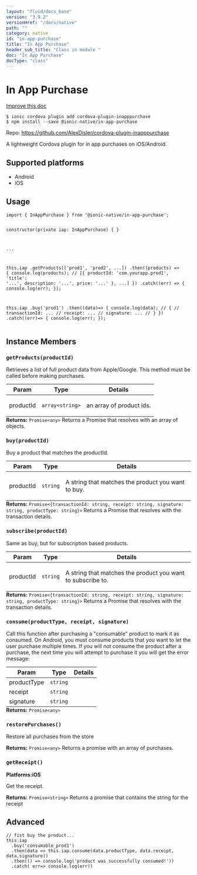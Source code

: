 ```yaml
---
layout: "fluid/docs_base"
version: "3.9.2"
versionHref: "/docs/native"
path: ""
category: native
id: "in-app-purchase"
title: "In App Purchase"
header_sub_title: "Class in module "
doc: "In App Purchase"
docType: "class"
---
```


<h1 class="api-title">In App Purchase</h1>

<a class="improve-v2-docs" href="http://github.com/driftyco/ionic-native/edit/master/src/@ionic-native/plugins/in-app-purchase/index.ts#L1">
  Improve this doc
</a>






<pre><code class="nohighlight">$ ionic cordova plugin add cordova-plugin-inapppurchase
$ npm install --save @ionic-native/in-app-purchase
</code></pre>
<p>Repo:
  <a href="https://github.com/AlexDisler/cordova-plugin-inapppurchase">
    https://github.com/AlexDisler/cordova-plugin-inapppurchase
  </a>
</p>


<p>A lightweight Cordova plugin for in app purchases on iOS/Android.</p>




<h2>Supported platforms</h2>
<ul>
  <li>Android</li><li>iOS</li>
</ul>






<h2>Usage</h2>
<pre><code class="lang-typescript">import { InAppPurchase } from &#39;@ionic-native/in-app-purchase&#39;;

constructor(private iap: InAppPurchase) { }

...

this.iap
 .getProducts([&#39;prod1&#39;, &#39;prod2&#39;, ...])
 .then((products) =&gt; {
   console.log(products);
    //  [{ productId: &#39;com.yourapp.prod1&#39;, &#39;title&#39;: &#39;...&#39;, description: &#39;...&#39;, price: &#39;...&#39; }, ...]
 })
 .catch((err) =&gt; {
   console.log(err);
 });


this.iap
  .buy(&#39;prod1&#39;)
  .then((data)=&gt; {
    console.log(data);
    // {
    //   transactionId: ...
    //   receipt: ...
    //   signature: ...
    // }
  })
  .catch((err)=&gt; {
    console.log(err);
  });
</code></pre>








<h2>Instance Members</h2>
<h3><a class="anchor" name="getProducts" href="#getProducts"></a><code>getProducts(productId)</code></h3>




Retrieves a list of full product data from Apple/Google. This method must be called before making purchases.
<table class="table param-table" style="margin:0;">
  <thead>
  <tr>
    <th>Param</th>
    <th>Type</th>
    <th>Details</th>
  </tr>
  </thead>
  <tbody>
  <tr>
    <td>
      productId</td>
    <td>
      <code>array&lt;string&gt;</code>
    </td>
    <td>
      <p>an array of product ids.</p>
</td>
  </tr>
  </tbody>
</table>

<div class="return-value" markdown="1">
  <i class="icon ion-arrow-return-left"></i>
  <b>Returns:</b> <code>Promise&lt;any&gt;</code> Returns a Promise that resolves with an array of objects.
</div><h3><a class="anchor" name="buy" href="#buy"></a><code>buy(productId)</code></h3>




Buy a product that matches the productId.
<table class="table param-table" style="margin:0;">
  <thead>
  <tr>
    <th>Param</th>
    <th>Type</th>
    <th>Details</th>
  </tr>
  </thead>
  <tbody>
  <tr>
    <td>
      productId</td>
    <td>
      <code>string</code>
    </td>
    <td>
      <p>A string that matches the product you want to buy.</p>
</td>
  </tr>
  </tbody>
</table>

<div class="return-value" markdown="1">
  <i class="icon ion-arrow-return-left"></i>
  <b>Returns:</b> <code>Promise&lt;{transactionId: string, receipt: string, signature: string, productType: string}&gt;</code> Returns a Promise that resolves with the transaction details.
</div><h3><a class="anchor" name="subscribe" href="#subscribe"></a><code>subscribe(productId)</code></h3>




Same as buy, but for subscription based products.
<table class="table param-table" style="margin:0;">
  <thead>
  <tr>
    <th>Param</th>
    <th>Type</th>
    <th>Details</th>
  </tr>
  </thead>
  <tbody>
  <tr>
    <td>
      productId</td>
    <td>
      <code>string</code>
    </td>
    <td>
      <p>A string that matches the product you want to subscribe to.</p>
</td>
  </tr>
  </tbody>
</table>

<div class="return-value" markdown="1">
  <i class="icon ion-arrow-return-left"></i>
  <b>Returns:</b> <code>Promise&lt;{transactionId: string, receipt: string, signature: string, productType: string}&gt;</code> Returns a Promise that resolves with the transaction details.
</div><h3><a class="anchor" name="consume" href="#consume"></a><code>consume(productType,&nbsp;receipt,&nbsp;signature)</code></h3>




Call this function after purchasing a "consumable" product to mark it as consumed. On Android, you must consume products that you want to let the user purchase multiple times. If you will not consume the product after a purchase, the next time you will attempt to purchase it you will get the error message:
<table class="table param-table" style="margin:0;">
  <thead>
  <tr>
    <th>Param</th>
    <th>Type</th>
    <th>Details</th>
  </tr>
  </thead>
  <tbody>
  <tr>
    <td>
      productType</td>
    <td>
      <code>string</code>
    </td>
    <td>
      </td>
  </tr>
  
  <tr>
    <td>
      receipt</td>
    <td>
      <code>string</code>
    </td>
    <td>
      </td>
  </tr>
  
  <tr>
    <td>
      signature</td>
    <td>
      <code>string</code>
    </td>
    <td>
      </td>
  </tr>
  </tbody>
</table>

<div class="return-value" markdown="1">
  <i class="icon ion-arrow-return-left"></i>
  <b>Returns:</b> <code>Promise&lt;any&gt;</code> 
</div><h3><a class="anchor" name="restorePurchases" href="#restorePurchases"></a><code>restorePurchases()</code></h3>




Restore all purchases from the store


<div class="return-value" markdown="1">
  <i class="icon ion-arrow-return-left"></i>
  <b>Returns:</b> <code>Promise&lt;any&gt;</code> Returns a promise with an array of purchases.
</div><h3><a class="anchor" name="getReceipt" href="#getReceipt"></a><code>getReceipt()</code></h3>



<p>
  <strong>Platforms:</strong><strong class="tag">iOS</strong>&nbsp;</p>


Get the receipt.


<div class="return-value" markdown="1">
  <i class="icon ion-arrow-return-left"></i>
  <b>Returns:</b> <code>Promise&lt;string&gt;</code> Returns a promise that contains the string for the receipt
</div>

<h2><a class="anchor" name="advanced" href="#advanced"></a>Advanced</h2>
<pre><code class="lang-typescript">// fist buy the product...
this.iap
  .buy(&#39;consumable_prod1&#39;)
  .then(data =&gt; this.iap.consume(data.productType, data.receipt, data.signature))
  .then(() =&gt; console.log(&#39;product was successfully consumed!&#39;))
  .catch( err=&gt; console.log(err))
</code></pre>




